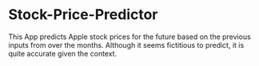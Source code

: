 # Stock-Price-Predictor
This App predicts Apple stock prices for the future based on the previous inputs from over the months. Although it seems fictitious to predict, it is quite accurate given the context.

